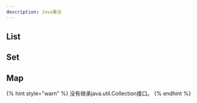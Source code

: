 ```yaml
---
description: Java集合
---
```


## List

## Set

## Map

{% hint style="warn" %}
 没有继承java.util.Collection接口。
{% endhint %}


